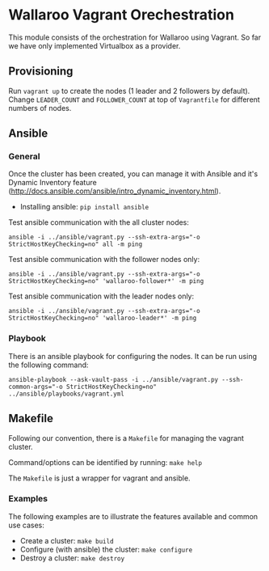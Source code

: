 # Wallaroo Vagrant Orechestration

This module consists of the orchestration for Wallaroo using Vagrant.
So far we have only implemented Virtualbox as a provider.

## Provisioning

Run `vagrant up` to create the nodes (1 leader and 2 followers by default). Change `LEADER_COUNT` and `FOLLOWER_COUNT` at top of `Vagrantfile` for different numbers of nodes.

## Ansible

### General

Once the cluster has been created, you can manage it with Ansible and it's Dynamic Inventory feature (http://docs.ansible.com/ansible/intro_dynamic_inventory.html).

* Installing ansible: `pip install ansible`

Test ansible communication with the all cluster nodes:

`ansible -i ../ansible/vagrant.py --ssh-extra-args="-o StrictHostKeyChecking=no" all -m ping`

Test ansible communication with the follower nodes only:

`ansible -i ../ansible/vagrant.py --ssh-extra-args="-o StrictHostKeyChecking=no" 'wallaroo-follower*' -m ping`

Test ansible communication with the leader nodes only:

`ansible -i ../ansible/vagrant.py --ssh-extra-args="-o StrictHostKeyChecking=no" 'wallaroo-leader*' -m ping`

### Playbook

There is an ansible playbook for configuring the nodes. It can be run using the following command:

`ansible-playbook --ask-vault-pass -i ../ansible/vagrant.py --ssh-common-args="-o StrictHostKeyChecking=no" ../ansible/playbooks/vagrant.yml`

## Makefile

Following our convention, there is a `Makefile` for managing the vagrant cluster.

Command/options can be identified by running: `make help`

The `Makefile` is just a wrapper for vagrant and ansible.

### Examples

The following examples are to illustrate the features available and common use cases:

* Create a cluster:
  `make build`
* Configure (with ansible) the cluster:
  `make configure`
* Destroy a cluster:
  `make destroy`

